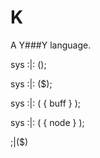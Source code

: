 # K
A Y###Y language.

sys :|: ();

sys :|: ($);

sys :|: (
     { buff }
);

sys :|: (
     { node }
);

;|($)
